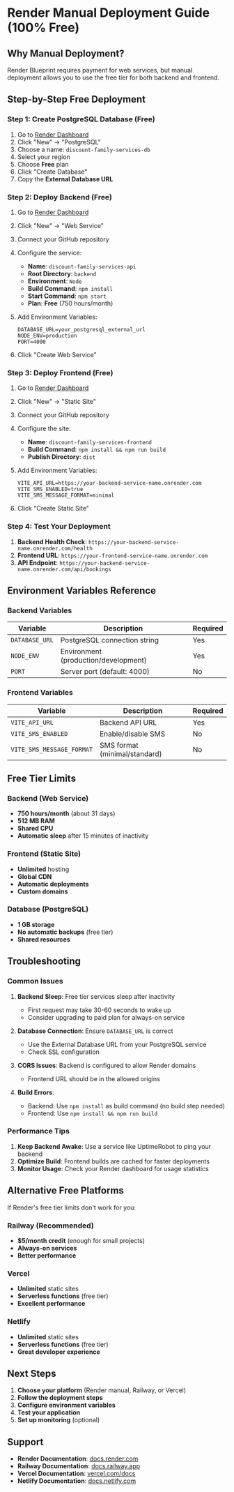 # Render Manual Deployment Guide (100% Free)

## Why Manual Deployment?

Render Blueprint requires payment for web services, but manual deployment allows you to use the free tier for both backend and frontend.

## Step-by-Step Free Deployment

### Step 1: Create PostgreSQL Database (Free)

1. Go to [Render Dashboard](https://dashboard.render.com)
2. Click "New" → "PostgreSQL"
3. Choose a name: `discount-family-services-db`
4. Select your region
5. Choose **Free** plan
6. Click "Create Database"
7. Copy the **External Database URL**

### Step 2: Deploy Backend (Free)

1. Go to [Render Dashboard](https://dashboard.render.com)
2. Click "New" → "Web Service"
3. Connect your GitHub repository
4. Configure the service:
   - **Name**: `discount-family-services-api`
   - **Root Directory**: `backend`
   - **Environment**: `Node`
   - **Build Command**: `npm install`
   - **Start Command**: `npm start`
   - **Plan**: **Free** (750 hours/month)

5. Add Environment Variables:
   ```
   DATABASE_URL=your_postgresql_external_url
   NODE_ENV=production
   PORT=4000
   ```

6. Click "Create Web Service"

### Step 3: Deploy Frontend (Free)

1. Go to [Render Dashboard](https://dashboard.render.com)
2. Click "New" → "Static Site"
3. Connect your GitHub repository
4. Configure the site:
   - **Name**: `discount-family-services-frontend`
   - **Build Command**: `npm install && npm run build`
   - **Publish Directory**: `dist`

5. Add Environment Variables:
   ```
   VITE_API_URL=https://your-backend-service-name.onrender.com
   VITE_SMS_ENABLED=true
   VITE_SMS_MESSAGE_FORMAT=minimal
   ```

6. Click "Create Static Site"

### Step 4: Test Your Deployment

1. **Backend Health Check**: `https://your-backend-service-name.onrender.com/health`
2. **Frontend URL**: `https://your-frontend-service-name.onrender.com`
3. **API Endpoint**: `https://your-backend-service-name.onrender.com/api/bookings`

## Environment Variables Reference

### Backend Variables
| Variable | Description | Required |
|----------|-------------|----------|
| `DATABASE_URL` | PostgreSQL connection string | Yes |
| `NODE_ENV` | Environment (production/development) | Yes |
| `PORT` | Server port (default: 4000) | No |

### Frontend Variables
| Variable | Description | Required |
|----------|-------------|----------|
| `VITE_API_URL` | Backend API URL | Yes |
| `VITE_SMS_ENABLED` | Enable/disable SMS | No |
| `VITE_SMS_MESSAGE_FORMAT` | SMS format (minimal/standard) | No |

## Free Tier Limits

### Backend (Web Service)
- **750 hours/month** (about 31 days)
- **512 MB RAM**
- **Shared CPU**
- **Automatic sleep** after 15 minutes of inactivity

### Frontend (Static Site)
- **Unlimited** hosting
- **Global CDN**
- **Automatic deployments**
- **Custom domains**

### Database (PostgreSQL)
- **1 GB storage**
- **No automatic backups** (free tier)
- **Shared resources**

## Troubleshooting

### Common Issues

1. **Backend Sleep**: Free tier services sleep after inactivity
   - First request may take 30-60 seconds to wake up
   - Consider upgrading to paid plan for always-on service

2. **Database Connection**: Ensure `DATABASE_URL` is correct
   - Use the External Database URL from your PostgreSQL service
   - Check SSL configuration

3. **CORS Issues**: Backend is configured to allow Render domains
   - Frontend URL should be in the allowed origins

4. **Build Errors**: 
   - Backend: Use `npm install` as build command (no build step needed)
   - Frontend: Use `npm install && npm run build`

### Performance Tips

1. **Keep Backend Awake**: Use a service like UptimeRobot to ping your backend
2. **Optimize Build**: Frontend builds are cached for faster deployments
3. **Monitor Usage**: Check your Render dashboard for usage statistics

## Alternative Free Platforms

If Render's free tier limits don't work for you:

### Railway (Recommended)
- **$5/month credit** (enough for small projects)
- **Always-on services**
- **Better performance**

### Vercel
- **Unlimited** static sites
- **Serverless functions** (free tier)
- **Excellent performance**

### Netlify
- **Unlimited** static sites
- **Serverless functions** (free tier)
- **Great developer experience**

## Next Steps

1. **Choose your platform** (Render manual, Railway, or Vercel)
2. **Follow the deployment steps**
3. **Configure environment variables**
4. **Test your application**
5. **Set up monitoring** (optional)

## Support

- **Render Documentation**: [docs.render.com](https://docs.render.com)
- **Railway Documentation**: [docs.railway.app](https://docs.railway.app)
- **Vercel Documentation**: [vercel.com/docs](https://vercel.com/docs)
- **Netlify Documentation**: [docs.netlify.com](https://docs.netlify.com) 